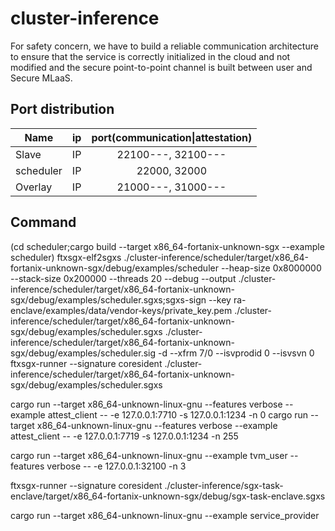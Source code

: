 # cluster-inference
For safety concern, we have to build a reliable communication architecture to ensure that the service is correctly initialized in the cloud and not modified and the secure point-to-point channel is built between user and Secure MLaaS. 


## Port distribution
| Name        | ip    |  port(communication\|attestation)  |
| --------   | -----:   | :----: |
| Slave        |    IP   |   22100---, 32100---    |
| scheduler        |   IP    |   22000, 32000   |
| Overlay        |   IP    |   21000---, 31000---    |


## Command
(cd scheduler;cargo build --target x86_64-fortanix-unknown-sgx --example scheduler)
ftxsgx-elf2sgxs ./cluster-inference/scheduler/target/x86_64-fortanix-unknown-sgx/debug/examples/scheduler --heap-size 0x8000000 --stack-size 0x200000 --threads 20 --debug --output ./cluster-inference/scheduler/target/x86_64-fortanix-unknown-sgx/debug/examples/scheduler.sgxs;sgxs-sign --key ra-enclave/examples/data/vendor-keys/private_key.pem ./cluster-inference/scheduler/target/x86_64-fortanix-unknown-sgx/debug/examples/scheduler.sgxs ./cluster-inference/scheduler/target/x86_64-fortanix-unknown-sgx/debug/examples/scheduler.sig -d --xfrm 7/0 --isvprodid 0 --isvsvn 0
ftxsgx-runner --signature coresident ./cluster-inference/scheduler/target/x86_64-fortanix-unknown-sgx/debug/examples/scheduler.sgxs 


cargo run --target x86_64-unknown-linux-gnu --features verbose --example attest_client -- -e 127.0.0.1:7710 -s 127.0.0.1:1234 -n 0
cargo run --target x86_64-unknown-linux-gnu --features verbose --example attest_client -- -e 127.0.0.1:7719 -s 127.0.0.1:1234 -n 255

cargo run --target x86_64-unknown-linux-gnu --example tvm_user --features verbose -- -e 127.0.0.1:32100 -n 3

ftxsgx-runner --signature coresident ./cluster-inference/sgx-task-enclave/target/x86_64-fortanix-unknown-sgx/debug/sgx-task-enclave.sgxs

cargo run --target x86_64-unknown-linux-gnu --example service_provider 